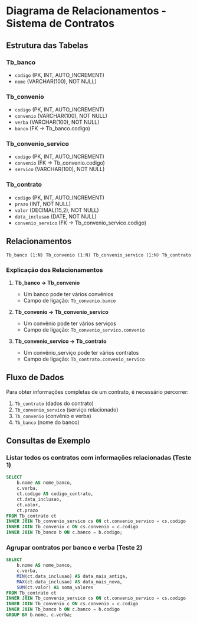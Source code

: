 # Diagrama de Relacionamentos - Sistema de Contratos

## Estrutura das Tabelas

### Tb_banco
- `codigo` (PK, INT, AUTO_INCREMENT)
- `nome` (VARCHAR(100), NOT NULL)

### Tb_convenio
- `codigo` (PK, INT, AUTO_INCREMENT)
- `convenio` (VARCHAR(100), NOT NULL)
- `verba` (VARCHAR(100), NOT NULL)
- `banco` (FK → Tb_banco.codigo)

### Tb_convenio_servico
- `codigo` (PK, INT, AUTO_INCREMENT)
- `convenio` (FK → Tb_convenio.codigo)
- `servico` (VARCHAR(100), NOT NULL)

### Tb_contrato
- `codigo` (PK, INT, AUTO_INCREMENT)
- `prazo` (INT, NOT NULL)
- `valor` (DECIMAL(15,2), NOT NULL)
- `data_inclusao` (DATE, NOT NULL)
- `convenio_servico` (FK → Tb_convenio_servico.codigo)

## Relacionamentos

```
Tb_banco (1:N) Tb_convenio (1:N) Tb_convenio_servico (1:N) Tb_contrato
```

### Explicação dos Relacionamentos

1. **Tb_banco → Tb_convenio**
   - Um banco pode ter vários convênios
   - Campo de ligação: `Tb_convenio.banco`

2. **Tb_convenio → Tb_convenio_servico**
   - Um convênio pode ter vários serviços
   - Campo de ligação: `Tb_convenio_servico.convenio`

3. **Tb_convenio_servico → Tb_contrato**
   - Um convênio_serviço pode ter vários contratos
   - Campo de ligação: `Tb_contrato.convenio_servico`

## Fluxo de Dados

Para obter informações completas de um contrato, é necessário percorrer:
1. `Tb_contrato` (dados do contrato)
2. `Tb_convenio_servico` (serviço relacionado)
3. `Tb_convenio` (convênio e verba)
4. `Tb_banco` (nome do banco)

## Consultas de Exemplo

### Listar todos os contratos com informações relacionadas (Teste 1)
```sql
SELECT 
    b.nome AS nome_banco,
    c.verba,
    ct.codigo AS codigo_contrato,
    ct.data_inclusao,
    ct.valor,
    ct.prazo
FROM Tb_contrato ct
INNER JOIN Tb_convenio_servico cs ON ct.convenio_servico = cs.codigo
INNER JOIN Tb_convenio c ON cs.convenio = c.codigo
INNER JOIN Tb_banco b ON c.banco = b.codigo;
```

### Agrupar contratos por banco e verba (Teste 2)
```sql
SELECT 
    b.nome AS nome_banco,
    c.verba,
    MIN(ct.data_inclusao) AS data_mais_antiga,
    MAX(ct.data_inclusao) AS data_mais_nova,
    SUM(ct.valor) AS soma_valores
FROM Tb_contrato ct
INNER JOIN Tb_convenio_servico cs ON ct.convenio_servico = cs.codigo
INNER JOIN Tb_convenio c ON cs.convenio = c.codigo
INNER JOIN Tb_banco b ON c.banco = b.codigo
GROUP BY b.nome, c.verba;
```
